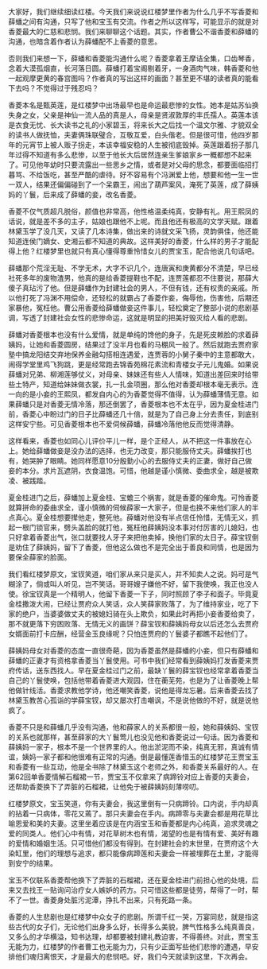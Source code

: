 
大家好，我们继续细读红楼。今天我们来说说红楼梦里作者为什么几乎不写香菱和薛蟠之间有沟通，只写了他和宝玉有交流。作者之所以这样写，可能显示的就是对香菱最大的仁慈和悲悯。我们来聊聊这个话题。其实，作者曹公不谐香菱和薛蟠的沟通，也暗含着作者认为薛蟠配不上香菱的意思。

否则我们来想一下，薛蟠和香菱能沟通什么呢？香菱拿着王摩诘全集，口齿琴香，念着大漠孤烟直，长河落日圆。薛蟠打着宝阁剔着牙，一身酒肉气味，韩香菱和他一起观摩更黄的春宫图吗？作者真的写出这样的画面？甚至更不堪的读者真的能看下去吗？不觉得过于残忍吗？

香菱本名是甄英莲，是红楼梦中出场最早也是命运最悲惨的女性。她本是姑苏仙换失身之女，父亲是神仙一流人品的真是人，母亲是贤淑敦厚的丰氏孺人。英莲本该是衣食无忧、长大读书之礼的小家碧玉，将来长大之后找一个温文尔雅、才貌双全的读书人做抚恤，夫妻俩珠联璧合，互敬互爱，白头偕老。但是很可惜，他四岁那年的元宵节上被人贩子拐走，本该幸福安稳的人生被彻底毁掉。英莲跟着拐子那几年过得不知道有多么悲惨，以至于他长大后居然连亲生爹娘家乡一概都想不起来了。可见他年幼时只要流露出一些思乡之情，或者是对父母的思念，都要面临招打暮骂、不给饭吃，甚至严酷的虐待。好不容易有个冯渊爱上他，想要和他一生一世一双人，结果还偏偏碰到了一个呆霸王，闹出了葫芦案风，淹死了英莲，成了薛姨妈的丫鬟，后来成了薛蟠的妾，改名香菱。

香菱不仅气质超凡脱俗，颜值也非常高，他性格温柔纯真，安静有礼。用王熙凤的话说，就是差不多的主子，姑娘也跟他不上呢。而且他还有极高的文学天赋。跟着林黛玉学了没几天，又读了几本诗集，做出来的诗就文采飞扬，灵韵俱佳，他还能知道连侯门嫡女、史湘云都不知道的典故。这样美好的香菱，什么样的男子才能配得上他？红楼梦里也就只有真心懂得尊重怜惜女儿的贾宝玉，配合他说几句话吧。

薛蟠那个荒淫无耻、不学无术，大字不识几个，连唐寅和庚黄都分不清楚，早已经社死多年的废物渣男，他真的是给香菱提鞋也不配，连贾莲都忍不住要说，那薛大傻子真玷污了他。但是薛蟠作为封建社会的男人，不但有钱，还有权贵的亲戚。所以他打死了冯渊不用偿命，还轻松的就霸占了香菱作妾，侮辱他，伤害他，后期还家暴他，冤枉他。曹公用香菱给薛蟠做妾这件事儿，轻松奠定了整部小说的悲剧基调，写透了封建社会女性的悲惨命运，这就是明显的把美好毁灭给人看的悲剧。

薛蟠对香菱根本也没有什么爱情，就是单纯的馋他的身子，先是死皮赖脸的求着薛姨妈，让她和香菱圆房，结果过了没半月也看的马棚风一般了。然后就跑去贾府家塾中搞龙阳结交弃地保养金融勾搭相连遇爱，连贾蓉的小舅子秦中的主意都敢大，闹得学堂里鸡飞狗跳，更是经常跑去锦香苑棉花素流和青楼女子元儿鬼婚。如果说薛蟠对兄弟、柳湘莲够仗义，对母亲、妹妹还有些人人情味，知道出差回来时给带些土特产，知道给妹妹做衣裳，扎一扎金项圈，那么他对香菱却根本毫无表示。连一向的是小妾的王熙凤，都发自内心的为香菱觉得不值得，认为薛蟠薄情无意。如果薛蟠只是对香菱无情冷落，那还倒罢了，香菱根本也不太在乎，因为夏金桂进门前，香菱心中盼过门的日子比薛蟠还几十倍，就是为了自己身上分去责任，到底别这样安宁些。可见香菱根本也不爱伺候薛蟠，薛蟠冷落他他反而觉得清静。

这样看来，香菱也如同心儿评价平儿一样，是个正经人，从不把这一件事放在心上。她给薛蟠做妾是没办法的选择，也无力改变，那只能服侍丈夫。薛蟠挨打也有，她哭肿了眼睛。她同样愿意10分殷勤小心的去服侍丈夫的正妻，做好自己做妾的本分。求片瓦遮阴，衣食温饱。可惜，他越是谨小慎微、委曲求全，越是被欺凌、被践踏。

夏金桂进门之后，薛蟠加上夏金桂、宝蟾三个祸害，就是香菱的催命鬼。可怜香菱就算拼命的委曲求全，谨小慎微的伺候薛家一大家子，但是也换不来他们家人的半点真心。夏金桂想要撵他走，整死他。薛蟠对他没有半点信任怜惜，无情无义，抓起一根门锁官来，劈头盖脸的就打他，冤枉他薛姨妈没本事对付厉害的儿媳妇，也只好拿着香菱出气，张口就要找人牙子来把他卖掉，换他们家的太日子。薛宝钗倒是劝住了薛姨妈，留下了香菱，但他这么做也不是完全出于善良和同情，也是因为要保全薛家的脸面。

我们看红楼梦原文，宝钗笑道，咱们家从来只是买人，并不知卖人之说。妈可是气糊涂了，倘或叫人听见，岂不笑话。哥哥嫂子嫌他不好，留下我使唤，我正也没人使。徐宝钗真是一个精明人，他留下香菱一下子，同时照顾了李子和面子。毕竟夏金桂撒泼大闹，已经让贾府众人笑话，众人笑薛家败落了，为了维持家业，吃了下家的绝户，当婆婆做丈夫的被媳妇骑在头上欺负，如果此时再把小妾香菱给卖了，那不就更落下穷困败落、无情无义的画饼？薛宝钗和薛姨妈母女以后还怎么去贾府女婿面前打卡应酬，经营金玉良缘呢？只怕连贾府的丫鬟婆子都瞧不起他们了。

薛姨妈母女对香菱的态度一直很奇葩，因为香菱虽然是薛蟠的小妾，但只有薛蟠和薛蟠的正妻才有资格拿香菱当丫鬟使用。可书中我们经常看到薛姨妈打发香菱来贾府传话，送东西找人。早在夏金桂过门之前，最缺丫鬟的薛宝钗也经常拿着香菱当自己的丫鬟使唤，包括他带着香菱进大观园，住在蘅芜苑，也是为了让香菱晚上帮他做针线活。香菱求教他学诗，他还嘲笑香菱，说他是得龙忘暑。后来香菱去找了林黛玉教苦心孤诣的学薛宝钗，却又屡次打击嘲讽，不是说他做的不好，就是说他疯了。

香菱不只是和薛蟠几乎没有沟通，他和薛家人的关系都很一般，她和薛姨妈、宝钗的关系也就那样，甚至薛家的大丫鬟莺儿也没见他和香菱说过一句话。因为香菱和薛姨妈一家子，根本不是一个世界里的人。他出淤泥而不染，纯真无邪，真诚有情谊，姨妈一家子都和他很难有正常的沟通。倒是最懂莲香惜玉的红楼梦花王贾宝玉和香菱有一些互动，他是全书除了林黛玉这个老师之外，和香菱关系最好的人。在第62回单香菱情解石榴裙一节，贾宝玉不仅拿来了病蹄铃对应上香菱的夫妻会，还帮助香菱换下了弄脏的石榴裙，让他免于被薛姨妈刻薄唠叨。

红楼梦原文，宝玉笑道，你有夫妻会，我这里倒有一只病蹄铃。口内说，手内却真的拈着一只病体，零花又蔫了。那只夫妻会在手内。病蹄零与夫妻会都是用花草比喻恩爱和美的夫妻。这里坐着应该是在内涵宝玉和香菱都是内心纯真，追求灵魂之爱的同类人。他们心中有情，对花草树木也有情，渴望的也是有情有爱、美好有趣的爱情和婚姻生活。只可惜他们都没有得到。在封建社会的末世里，在贾府这个大染缸里，他们的理想与追求，都只能像病蹄莲和夫妻会一样被埋葬在土里，才能得到安宁的结果。

宝玉不仅联系香菱帮他换下了弄脏的石榴裙，还在夏金桂进门前担心他的处境，后来又去找王一贴询问治疗女人嫉妒的药方。只可惜这些都是徒劳，帮得了一时，帮不了一世。香菱身处脏污泥潭，挣扎不出来，只有死路一条。

香菱的人生悲剧也是红楼梦中众女子的悲剧。所谓千红一哭，万宴同悲，就是指这些古代的女子们，无论他们出身多么好，长得多么美貌，脾气性格多么纯真善良，又多么的才华横溢，知书达理，却都要被封建礼教迫害，不得善终。对此，贾宝玉无能为力，红楼梦的作者曹工也无能为力，只有少正面写些他们悲惨的遭遇，早安排他们魂归离恨天，才是最大的悲悯吧。好，我们今天就读到这里，下次再会。


